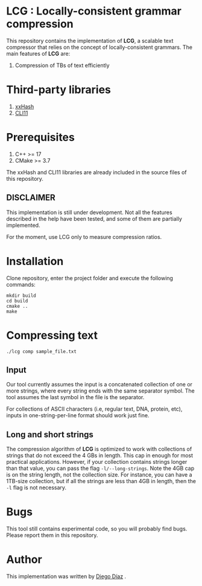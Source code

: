 # LCG : Locally-consistent grammar compression 

This repository contains the implementation of **LCG**, a scalable text compressor that relies on the concept of
locally-consistent grammars. The main features of **LCG** are:

1. Compression of TBs of text efficiently 

# Third-party libraries

1. [xxHash](https://github.com/Cyan4973/xxHash)
2. [CLI11](https://github.com/CLIUtils/CLI11)

# Prerequisites

1. C++ >= 17
2. CMake >= 3.7

The xxHash and CLI11 libraries are already included in the source files of this repository.

## DISCLAIMER

This implementation is still under development. Not all the features described in the help have been tested, and
some of them are partially implemented.

For the moment, use LCG only to measure compression ratios.

# Installation

Clone repository, enter the project folder and execute the following commands:

```
mkdir build
cd build
cmake ..
make
```

# Compressing text 

```
./lcg comp sample_file.txt
```


## Input 

Our tool currently assumes the input is a concatenated collection of one or more strings, where every string ends with
the same separator symbol. The tool assumes the last symbol in the file is the separator.

For collections of ASCII characters (i.e, regular text, DNA, protein, etc), inputs in one-string-per-line format should
work just fine. 

## Long and short strings 

The compression algorithm of **LCG** is optimized to work with collections of strings that do not exceed the 4 GBs in length.
This cap in enough for most practical applications. However, if your collection contains strings longer than 
that value, you can pass the flag ``-l/--long-strings``. Note the 4GB cap is on the string length, not the collection size. For instance,
you can have a 1TB-size collection, but if all the strings are less than 4GB in length, then the ``-l`` flag is not necessary. 

# Bugs

This tool still contains experimental code, so you will probably find bugs. Please report them in this repository.

# Author

This implementation was written by [Diego Díaz](https://github.com/ddiazdom) .
